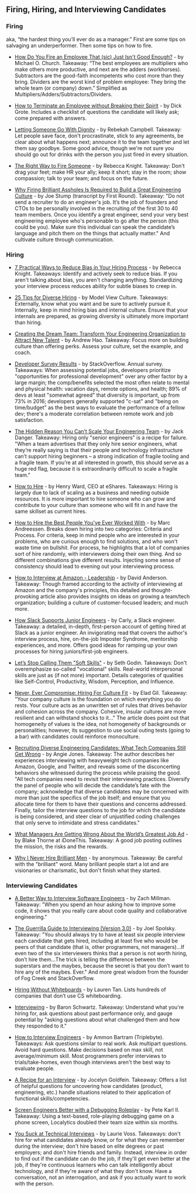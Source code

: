 ## Firing, Hiring, and Interviewing Candidates

### Firing
aka, “the hardest thing you’ll ever do as a manager.” First are some tips on salvaging an underperformer. Then some tips on how to fire.

- [How Do You Fire an Employee That (sic) Just Isn't Good Enough?](https://www.quora.com/How-do-you-fire-an-employee-that-just-isnt-good-enough/answer/Michael-O-Church) - by Michael O. Church. Takeaway: “The best employees are multipliers who make others more productive, and next are the adders (workhorses). Subtractors are the good-faith incompetents who cost more than they bring. Dividers are the worst kind of problem employee: They bring the whole team (or company) down.” Simplified as Multipliers/Adders/Subtractors/Dividers.

- [How to Terminate an Employee without Breaking their Spirit](https://hiring.monster.com/hr/hr-best-practices/workforce-management/hr-management-skills/employee-termination-tips.aspx) - by Dick Grote. Includes a checklist of questions the candidate will likely ask; come prepared with answers.

- [Letting Someone Go With Dignity](https://boss.blogs.nytimes.com/2014/08/07/letting-someone-go-with-dignity/) - by Rebekah Campbell. Takeaway: Let people save face, don't procrastinate, stick to any agreements, be clear about what happens next; announce it to the team together and let them say goodbye. Some good advice, though we're not sure you should go out for drinks with the person you just fired in every situation.

- [The Right Way to Fire Someone](https://hbr.org/2016/02/the-right-way-to-fire-someone) - by Rebecca Knight. Takeaway: Don't drag your feet; make HR your ally; keep it short; stay in the room; show compassion; talk to your team; and focus on the future.

- [Why Firing Brilliant Assholes Is Required to Build a Great Engineering Culture](http://firstround.com/review/why-firing-brilliant-assholes-is-required-to-build-a-great-engineering-culture/) - by Joe Stump (transcript by First Round). Takeaway: "Do not send a recruiter to do an engineer's job. It’s the job of founders and CTOs to be personally involved in the recruiting of the first 30 to 40 team members. Once you identify a great engineer, send your very best engineering employee who's personable to go after the person (this could be you). Make sure this individual can speak the candidate’s language and pitch them on the things that actually matter." And cultivate culture through communication.

### Hiring

- [7 Practical Ways to Reduce Bias in Your Hiring
  Process](https://hbr.org/2017/06/7-practical-ways-to-reduce-bias-in-your-hiring-process) - by Rebecca Knight. Takeaways: Identify and actively seek to reduce bias. If
  you aren't talking about bias, you aren't changing anything. Standardizing
  your interview process reduces ability for subtle biases to creep in.
  
- [25 Tips for Diverse
  Hiring](https://modelviewculture.com/pieces/25-tips-for-diverse-hiring) - by 
  Model View Culture. Takeaways: Externally, know what you want and be sure to
  actively pursue it. Internally, keep in mind hiring bias and internal culture.
  Ensure that your internals are prepared, as growing diversity is ultimately
  more important than hiring.

- [Creating the Dream Team: Transform Your Engineering Organization to Attract New Talent](http://blog.carbonfive.com/2015/09/16/creating-the-dream-team-transform-your-engineering-organization-to-attract-new-talent/) - by Andrew Hao. Takeaway: Focus more on building culture than offering perks. Assess your culture, set the example, and coach.

- [Developer Survey Results](https://insights.stackoverflow.com/survey/2017) - by StackOverflow. Annual survey. Takeaways: When assessing potential jobs, developers prioritize "opportunities for professional development" over any other factor by a large margin; the comp/benefits selected the most often relate to mental and physical health: vacation days, remote options, and health; 89% of devs at least "somewhat agreed" that diversity is important, up from 73% in 2016; developers generally supported "c-sat" and "being on time/budget" as the best ways to evaluate the performance of a fellow dev; there's a moderate correlation between remote work and job satisfaction.

- [The Hidden Reason You Can’t Scale Your Engineering Team](https://home.opsolutely.com/the-hidden-reason-you-cant-scale-your-engineering-team/) - by Jack Danger. Takeaway: Hiring only "senior engineers" is a recipe for failure. "When a team advertises that they only hire senior engineers, what they’re really saying is that their people and technology infrastructure can’t support hiring beginners – a strong indication of fragile tooling and a fragile team. If you’re at all interested in growth, this should serve as a huge red flag, because it is extraordinarily difficult to scale a fragile team."

- [How to Hire](https://medium.com/eshares-blog/how-to-hire-34f4ded5f176) - by
  Henry Ward, CEO at eShares. Takeaways: Hiring is largely due to lack of scaling
  as a business and needing outside resources. It is more important to hire
  someone who can grow and contribute to your culture than someone who will fit
  in and have the same skillset as current hires.

- [How to Hire the Best People You've Ever Worked With](http://pmarchive.com/how_to_hire_the_best_people.html) - by Marc
  Andreessen. Breaks down hiring into two categories: Criteria and
  Process. For criteria, keep in mind people who are interested in your
  problems, who are curious enough to find solutions, and who won't waste time on
  bullshit. For process, he highlights that a lot of companies sort of hire
  randomly, with interviewers doing their own thing. And so different
  combinations give different results. Injecting some sense of consistency
  should lead to evening out your interviewing process.
  
- [How to Interview at Amazon - Leadership](https://www.linkedin.com/pulse/how-interview-amazon-leadership-david-anderson) - by David Anderson. Takeaway: Though framed according to the activity of interviewing at Amazon and the company's principles, this detailed and thought-provoking article also provides insights on ideas on growing a team/tech organization; building a culture of customer-focused leaders; and much more.

- [How Slack Supports Junior Engineers](https://slack.engineering/how-slack-supports-junior-engineers-89f6dcfe74a1) - by Carly, a Slack engineer. Takeaway: a detailed, in-depth, first-person account of getting hired at Slack as a junior engineer. An invigorating read that covers the author's interview process, hire, on-the-job Imposter Syndrome, mentorship experiences, and more. Offers good ideas for ramping up your own processes for hiring juniors/first-job engineers.

- [Let’s Stop Calling Them "Soft Skills"](https://itsyourturnblog.com/lets-stop-calling-them-soft-skills-9cc27ec09ecb#.m0rq6bldu) - by Seth Godin. Takeaways: Don't overemphasize so-called "vocational" skills.
  Real-world interpersonal skills are just as (if not more) important. Details
  categories of qualities like Self-Control, Productivity, Wisdom, Perception,
  and Influence.

- [Never, Ever Compromise: Hiring For Culture Fit](http://blog.eladgil.com/2012/04/never-ever-compromise-hiring-for.html) - by Elad Gil. Takeaway: "Your company culture is the foundation on which everything you do rests. Your culture acts as an unwritten set of rules that drives behavior and cohesion across the company. Cohesive, insular cultures are more resilient and can withstand shocks to it..." The article does point out that homogeneity of values is the idea, not homogeneity of backgrounds or personalities; however, its suggestion to use social outing tests (going to a bar) with candidates could reinforce monoculture.

- [Recruiting Diverse Engineering Candidates: What Tech Companies Still Get Wrong](https://techbeacon.com/recruiting-diverse-engineering-candidates-what-tech-companies-still-get-wrong) - by Angie Jones. Takeaway: The author describes her experiences interviewing with heavyweight tech companies like Amazon, Google, and Twitter, and reveals some of the disconcerting behaviors she witnessed during the process while praising the good. "All tech companies need to revisit their interviewing practices. Diversify the panel of people who will decide the candidate’s fate with the company; acknowledge that diverse candidates may be concerned with more than just the specifics of the job itself; and ensure that you allocate time for them to have their questions and concerns addressed. Finally, tailor the interview questions to the job for which the candidate is being considered, and steer clear of unjustified coding challenges that only serve to intimidate and stress candidates."

- [What Managers Are Getting Wrong About the World’s Greatest Job Ad](http://blog.idonethis.com/greatest-job-ad/) - by Blake Thorne at iDoneThis. Takeaway: A good job posting outlines the mission, the risks and the rewards.

- [Why I Never Hire Brilliant Men](https://en.wikisource.org/wiki/Why_I_Never_Hire_Brilliant_Men) - by anonymous. Takeaway: Be careful with the "brilliant" word. Many brilliant people start a lot and are visionaries or charismatic, but don't finish what they started.

### Interviewing Candidates

- [A Better Way to Interview Software Engineers](https://fulcrum.lever.co/a-better-way-to-interview-software-engineers-fa9b5d2b5316) - by Zach Millman. Takeaway: "When you spend an hour asking how to improve some code, it shows that you really care about code quality and collaborative engineering."

- [The Guerrilla Guide to Interviewing (Version 3.0)](https://www.joelonsoftware.com/2006/10/25/the-guerrilla-guide-to-interviewing-version-30/) - by Joel Spolsky. Takeaway: "You should always try to have at least six people interview each candidate that gets hired, including at least five who would be peers of that candidate (that is, other programmers, not managers)...If even two of the six interviewers thinks that a person is not worth hiring, don’t hire them...The trick is telling the difference between the superstars and the maybes, because the secret is that you don’t want to hire any of the maybes. Ever." And more great wisdom from the founder of Fog Creek and StackOverflow.

- [Hiring Without Whiteboards](https://github.com/poteto/hiring-without-whiteboards) - by Lauren Tan. Lists hundreds of companies that don’t use CS whiteboarding.

- [Interviewing](https://www.xaprb.com/blog/interviewing/) - by Baron Schwartz. Takeaway: Understand what you're hiring for, ask questions about past performance only, and gauge potential by "asking questions about what challenged them and how they responded to it."

- [How to Interview Engineers](http://blog.triplebyte.com/how-to-interview-engineers) - by Ammon Bartram (Triplebyte). Takeaways: Ask questions similar to real work.
  Ask multipart questions. Avoid hard questions. Make decisions based on
  max skill, not average/minimum skill.  Most programmers prefer interviews
  to trials/take-homes, even though interviews aren't the best way to
  evaluate people.

- [A Recipe for an Interview](https://jocelyngoldfein.com/a-recipe-for-an-interview-e4af1211d590) - by Jocelyn Goldfein. Takeaway: Offers a list of helpful questions for uncovering how candidates (product, engineering, etc.) handle situations related to their application of functional skills/competencies. 

- [Screen Engineers Better with a Debugging Roleplay](https://hackernoon.com/cut-to-the-chase-with-a-debugging-roleplay-d7d49f518157) - by Pete Karl II. Takeaway: Using a text-based, role-playing debugging game on a phone screen, Localytics doubled their team size within six months.

- [You Suck at Technical Interviews](http://seldo.com/weblog/2014/08/26/you_suck_at_technical_interviews) - by Laurie Voss. Takeaways: don't hire for what candidates already know, or for what they can remember during the interview; don't hire based on elite degrees or past employers; and don't hire friends and family. Instead, interview in order to find out if the candidate can do the job, if they'll get even better at the job, if they're continuous learners who can talk intelligently about technology, and if they're aware of what they don't know. Have a conversation, not an interrogation, and ask if you actually want to work with the person.
